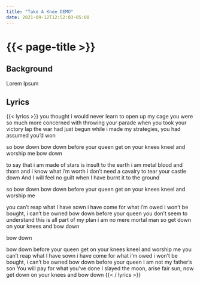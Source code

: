 ```yaml
---
title: "Take A Knee DEMO"
date: 2021-09-12T12:52:03-05:00
---
```

# {{< page-title >}}

## Background
Lorem Ipsum

## Lyrics
{{< lyrics >}}
you thought i would never learn to open up my cage
you were so much more concerned with throwing your parade
when you took your victory lap the war had just begun
while i made my strategies, you had assumed you’d won

so bow down
bow down before your queen
get on your knees
kneel and worship me
bow down

to say that i am made of stars is insult to the earth
i am metal blood and thorn and i know what i’m worth
i don’t need a cavalry to tear your castle down
And I will feel no guilt when I have burnt it to the ground

so bow down
bow down before your queen
get on your knees
kneel and worship me

you can’t reap what I have sown
i have come for what i’m owed
i won’t be bought, i can’t be owned
bow down before your queen
you don’t seem to understand
this is all part of my plan
i am no mere mortal man
so get down on your knees
and bow down

bow down

bow down before your queen
get on your knees
kneel and worship me
you can’t reap what I have sown
i have come for what i’m owed
i won’t be bought, i can’t be owned
bow down before your queen
I am not my father’s son
You will pay for what you’ve done
I slayed the moon, arise fair sun,
now get down on your knees
and bow down
{{< / lyrics >}}
